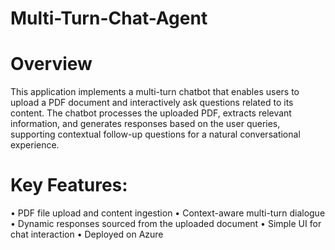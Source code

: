 # Multi-Turn-Chat-Agent
# Overview
This application implements a multi-turn chatbot that enables users to upload a PDF document and interactively ask questions related to its content. The chatbot processes the uploaded PDF, extracts relevant information, and generates responses based on the user queries, supporting contextual follow-up questions for a natural conversational experience.
# Key Features:
•	PDF file upload and content ingestion
•	Context-aware multi-turn dialogue
•	Dynamic responses sourced from the uploaded document
•	Simple UI for chat interaction 
•	Deployed on Azure 
